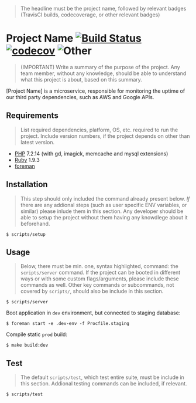 > The headline must be the project name, followed by relevant badges (TravisCI builds, codecoverage, or other relevant badges)


# Project Name [![Build Status](https://travis-ci.com/ArnsboMedia/systemet.svg?token=n7HfC44DzNaKKMLUT1pH&branch=master)](https://travis-ci.com/ArnsboMedia/systemet) [![codecov](https://codecov.io/gh/ArnsboMedia/systemet/branch/master/graph/badge.svg?token=qW7SrPfHta)](https://codecov.io/gh/ArnsboMedia/systemet) ![Other](https://img.shields.io/badge/Other%20Relevant-Badges-blue.svg)

> (IMPORTANT) Write a summary of the purpose of the project. Any team member, without any knowledge, should be able to understand what this project is about, based on this summary.


[Project Name] is a microservice, responsible for monitoring the uptime of our third party dependencies, such as AWS and Google APIs.

## Requirements

> List required dependencies, platform, OS, etc. required to run the project. Include version numbers, if the project depends on other than latest version.


- [PHP](http://php.net/) 7.2.14 (with gd, imagick, memcache and mysql extensions)
- [Ruby](https://www.ruby-lang.org/en/news/2014/11/13/ruby-1-9-3-p551-is-released/) 1.9.3
- [foreman](http://theforeman.org/)

## Installation

> This step should only included the command already present below. *If* there are any addional steps (such as user specific ENV variables, or similar) please inlude them in this section. Any developer should be able to setup the project without them having any knowdlege about it beforehand.


```shell
$ scripts/setup
```

## Usage

> Below, there must be min. one, syntax highlighted, command: the `scripts/server` command. If the project can be booted in different ways or with some custom flags/arguments, please include these commands as well. Other key commands or subcommands, not covered by `scripts/`, should also be include in this section.


```shell
$ scripts/server
```

Boot application in `dev` environment, but connected to staging database:
```shell
$ foreman start -e .dev-env -f Procfile.staging
```

Compile static `prod` build:
```shell
$ make build:dev
```

## Test

> The default `scripts/test`, which test entire suite, must be include in this section. Addional testing commands can be included, if relevant.

```shell
$ scripts/test
```
